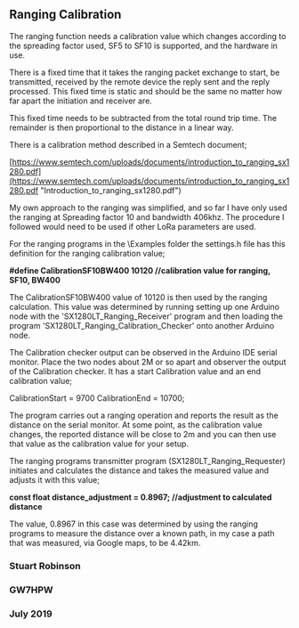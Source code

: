 ## Ranging Calibration


The ranging function needs a calibration value which changes according to the spreading factor used, SF5 to SF10 is supported, and the hardware in use. 

There is a fixed time that it takes the ranging packet exchange to start, be transmitted, received by the remote device the reply sent and the reply processed. This fixed time is static and should be the same no matter how far apart the initiation and receiver are. 

This fixed time needs to be subtracted from the total round trip time. The remainder is then proportional to the distance in a linear way.  

There is a calibration method described in a Semtech document;

[https://www.semtech.com/uploads/documents/introduction_to_ranging_sx1280.pdf](https://www.semtech.com/uploads/documents/introduction_to_ranging_sx1280.pdf "Introduction_to_ranging_sx1280.pdf")

My own approach to the ranging was simplified, and so far I have only used the ranging at Spreading factor 10 and bandwidth 406khz. The procedure I followed would need to be used if other LoRa parameters are used. 

For the ranging programs in the \Examples folder the settings.h file has this definition for the ranging calibration value;

**\#define CalibrationSF10BW400 10120   //calibration value for ranging, SF10, BW400**

The CalibrationSF10BW400 value of 10120 is then used by the ranging calculation. This value was determined by running setting up one Arduino node with the 'SX1280LT_Ranging_Receiver' program and then loading the program 'SX1280LT_Ranging_Calibration_Checker' onto another Arduino node.

The Calibration checker output can be observed in the Arduino IDE serial monitor. Place the two nodes about 2M or so apart and observer the output of the Calibration checker. It has a start Calibration value and an end calibration value;

CalibrationStart = 9700
CalibrationEnd = 10700;

The program carries out a ranging operation and reports the result as the distance on the serial monitor. At some point, as the calibration value changes, the reported distance will be close to 2m and you can then use that value as the calibration value for your setup.

The ranging programs transmitter program (SX1280LT_Ranging_Requester) initiates and calculates the distance and takes the measured value and adjusts it with this value;

**const float distance_adjustment = 0.8967;        //adjustment to calculated distance** 

The value, 0.8967 in this case was determined by using the ranging programs to measure the distance over a known path, in my case a path that was measured, via Google maps, to be 4.42km.


### Stuart Robinson
### GW7HPW
### July 2019